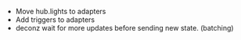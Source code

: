 - Move hub.lights to adapters
- Add triggers to adapters
- deconz wait for more updates before sending new state. (batching)